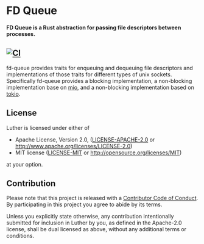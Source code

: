# FD Queue

**FD Queue is a Rust abstraction for passing file descriptors between processes.**

[![CI](https://github.com/sbosnick/fd-queue/workflows/CI/badge.svg)](https://github.com/sbosnick/fd-queue/actions?query=workflow%3ACI)
---

fd-queue provides traits for enqueuing and dequeuing file descriptors and
implementations of those traits for different types of unix sockets.
Specifically fd-queue provides a blocking implementation, a non-blocking
implementation base on [mio], and a non-blocking implementation based on
[tokio].

[mio]: https://crates.io/crates/mio
[tokio]: https://crates.io/crates/tokio

## License

Luther is licensed under either of

 * Apache License, Version 2.0, ([LICENSE-APACHE-2.0](LICENSE-APACHE-2.0) or
   http://www.apache.org/licenses/LICENSE-2.0)
 * MIT license ([LICENSE-MIT](LICENSE-MIT) or
   http://opensource.org/licenses/MIT)

at your option.

## Contribution

Please note that this project is released with a [Contributor Code of
Conduct][code-of-conduct].  By participating in this project you agree to abide
by its terms.

Unless you explicitly state otherwise, any contribution intentionally submitted
for inclusion in Luther by you, as defined in the Apache-2.0 license, shall be
dual licensed as above, without any additional terms or conditions.

[code-of-conduct]: CODE_OF_CONDUCT.md
